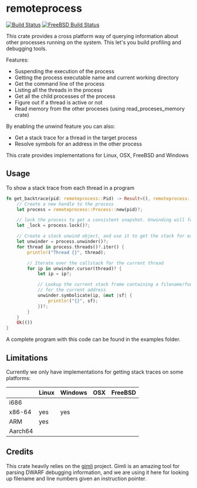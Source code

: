 remoteprocess
=====
[![Build Status](https://github.com/benfred/remoteprocess/workflows/Build/badge.svg?branch=master)](https://github.com/benfred/remoteprocess/actions?query=branch%3Amaster)
[![FreeBSD Build Status](https://api.cirrus-ci.com/github/benfred/remoteprocess.svg)](https://cirrus-ci.com/github/benfred/remoteprocess)

This crate provides a cross platform way of querying information about other processes running on
the system. This let's you build profiling and debugging tools.

Features:

- Suspending the execution of the process
- Getting the process executable name and current working directory
- Get the command line of the process
- Listing all the threads in the process
- Get all the child processes of the process
- Figure out if a thread is active or not
- Read memory from the other proceses (using read_proceses_memory crate)

By enabling the unwind feature you can also:

- Get a stack trace for a thread in the target process
- Resolve symbols for an address in the other process

This crate provides implementations for Linux, OSX, FreeBSD and Windows

## Usage

To show a stack trace from each thread in a program

```rust
fn get_backtrace(pid: remoteprocess::Pid) -> Result<(), remoteprocess::Error> {
    // Create a new handle to the process
    let process = remoteprocess::Process::new(pid)?;

    // lock the process to get a consistent snapshot. Unwinding will fail otherwise
    let _lock = process.lock()?;

    // Create a stack unwind object, and use it to get the stack for each thread
    let unwinder = process.unwinder()?;
    for thread in process.threads()?.iter() {
        println!("Thread {}", thread);

        // Iterate over the callstack for the current thread
        for ip in unwinder.cursor(thread)? {
            let ip = ip?;

            // Lookup the current stack frame containing a filename/function/linenumber etc
            // for the current address
            unwinder.symbolicate(ip, &mut |sf| {
                println!("{}", sf);
            })?;
        }
    }
    Ok(())
}
```

A complete program with this code can be found in the examples folder.

## Limitations

Currently we only have implementations for getting stack traces on some platforms:

|         | Linux | Windows | OSX | FreeBSD |
|---------|-------|---------|-----|---------|
| i686    |       |         |     |         |
| x86-64  | yes   | yes     |     |         |
| ARM     | yes   |         |     |         |
| Aarch64 |       |         |     |         |

## Credits

This crate heavily relies on the [gimli](https://github.com/gimli-rs/gimli) project. Gimli is an
amazing tool for parsing DWARF debugging information, and we are using it here for looking up filename
and line numbers given an instruction pointer.

